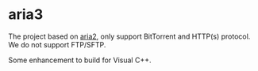 # aria3
The project based on [aria2](https://aria2.github.io/), only support BitTorrent and HTTP(s) protocol. We do not support FTP/SFTP.

Some enhancement to build for Visual C++.


